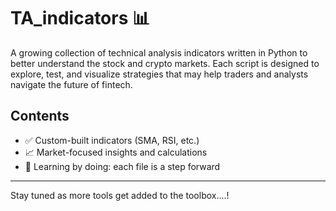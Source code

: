 # TA_indicators 📊

A growing collection of technical analysis indicators written in Python to better understand the stock and crypto markets. Each script is designed to explore, test, and visualize strategies that may help traders and analysts navigate the future of fintech.

## Contents

- ✅ Custom-built indicators (SMA, RSI, etc.)
- 📈 Market-focused insights and calculations
- 🧠 Learning by doing: each file is a step forward

---

Stay tuned as more tools get added to the toolbox....! 
